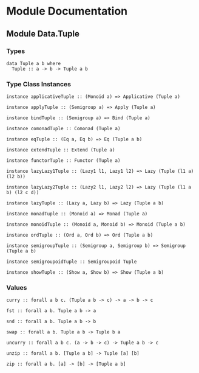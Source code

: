 # Module Documentation

## Module Data.Tuple

### Types

    data Tuple a b where
      Tuple :: a -> b -> Tuple a b


### Type Class Instances

    instance applicativeTuple :: (Monoid a) => Applicative (Tuple a)

    instance applyTuple :: (Semigroup a) => Apply (Tuple a)

    instance bindTuple :: (Semigroup a) => Bind (Tuple a)

    instance comonadTuple :: Comonad (Tuple a)

    instance eqTuple :: (Eq a, Eq b) => Eq (Tuple a b)

    instance extendTuple :: Extend (Tuple a)

    instance functorTuple :: Functor (Tuple a)

    instance lazyLazy1Tuple :: (Lazy1 l1, Lazy1 l2) => Lazy (Tuple (l1 a) (l2 b))

    instance lazyLazy2Tuple :: (Lazy2 l1, Lazy2 l2) => Lazy (Tuple (l1 a b) (l2 c d))

    instance lazyTuple :: (Lazy a, Lazy b) => Lazy (Tuple a b)

    instance monadTuple :: (Monoid a) => Monad (Tuple a)

    instance monoidTuple :: (Monoid a, Monoid b) => Monoid (Tuple a b)

    instance ordTuple :: (Ord a, Ord b) => Ord (Tuple a b)

    instance semigroupTuple :: (Semigroup a, Semigroup b) => Semigroup (Tuple a b)

    instance semigroupoidTuple :: Semigroupoid Tuple

    instance showTuple :: (Show a, Show b) => Show (Tuple a b)


### Values

    curry :: forall a b c. (Tuple a b -> c) -> a -> b -> c

    fst :: forall a b. Tuple a b -> a

    snd :: forall a b. Tuple a b -> b

    swap :: forall a b. Tuple a b -> Tuple b a

    uncurry :: forall a b c. (a -> b -> c) -> Tuple a b -> c

    unzip :: forall a b. [Tuple a b] -> Tuple [a] [b]

    zip :: forall a b. [a] -> [b] -> [Tuple a b]